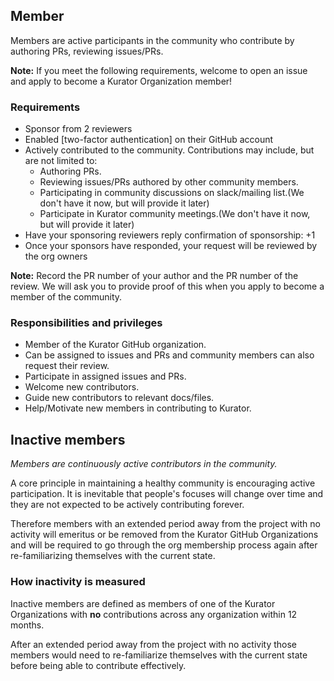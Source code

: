 ## Member

Members are active participants in the community who contribute by authoring PRs,
reviewing issues/PRs.

**Note:** If you meet the following requirements, welcome to open an issue and apply to become a Kurator Organization member!

### Requirements

- Sponsor from 2 reviewers
- Enabled [two-factor authentication] on their GitHub account
- Actively contributed to the community. Contributions may include, but are not limited to:
    - Authoring PRs.
    - Reviewing issues/PRs authored by other community members.
    - Participating in community discussions on slack/mailing list.(We don't have it now, but will provide it later)
    - Participate in Kurator community meetings.(We don't have it now, but will provide it later)
- Have your sponsoring reviewers reply confirmation of sponsorship: +1
- Once your sponsors have responded, your request will be reviewed by the org owners

**Note:** Record the PR number of your author and the PR number of the review. We will ask you to provide proof of this when you apply to become a member of the community.

### Responsibilities and privileges

- Member of the Kurator GitHub organization.
- Can be assigned to issues and PRs and community members can also request their review.
- Participate in assigned issues and PRs.
- Welcome new contributors.
- Guide new contributors to relevant docs/files.
- Help/Motivate new members in contributing to Kurator.

## Inactive members

_Members are continuously active contributors in the community._

A core principle in maintaining a healthy community is encouraging active
participation. It is inevitable that people's focuses will change over time and
they are not expected to be actively contributing forever.

Therefore members with an extended period away from the project with no activity
will emeritus or be removed from the Kurator GitHub Organizations and will be required to go through the org membership process again after re-familiarizing themselves with the current state.

### How inactivity is measured

Inactive members are defined as members of one of the Kurator Organizations
with **no** contributions across any organization within 12 months.

After an extended period away from the project with no activity
those members would need to re-familiarize themselves with the current state
before being able to contribute effectively.
